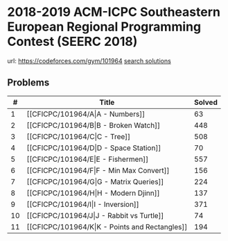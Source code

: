 # 2018-2019 ACM-ICPC Southeastern European Regional Programming Contest (SEERC 2018)

url: https://codeforces.com/gym/101964
[search solutions](https://www.google.com/search?q=Solution+OR+題解+2018-2019+ACM-ICPC+Southeastern+European+Regional+Programming+Contest+(SEERC+2018))

## Problems

| # | Title | Solved |
| --- | --- | --- |
|1|[[CFICPC/101964/A\|A - Numbers]]|63|
|2|[[CFICPC/101964/B\|B - Broken Watch]]|448|
|3|[[CFICPC/101964/C\|C - Tree]]|508|
|4|[[CFICPC/101964/D\|D - Space Station]]|70|
|5|[[CFICPC/101964/E\|E - Fishermen]]|557|
|6|[[CFICPC/101964/F\|F - Min Max Convert]]|156|
|7|[[CFICPC/101964/G\|G - Matrix Queries]]|224|
|8|[[CFICPC/101964/H\|H - Modern Djinn]]|137|
|9|[[CFICPC/101964/I\|I - Inversion]]|371|
|10|[[CFICPC/101964/J\|J - Rabbit vs Turtle]]|74|
|11|[[CFICPC/101964/K\|K - Points and Rectangles]]|194|

